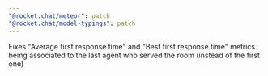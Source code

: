 ```yaml
---
"@rocket.chat/meteor": patch
"@rocket.chat/model-typings": patch
---
```


Fixes "Average first response time" and "Best first response time" metrics being associated to the last agent who served the room (instead of the first one)
